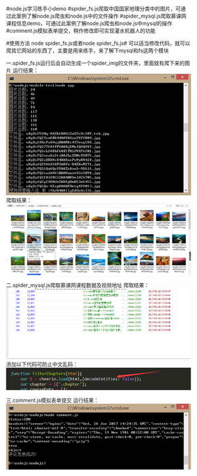 #node.js学习练手小demo
#spider_fs.js爬取中国国家地理分类中的图片，可通过此案例了解node.js爬虫和node.js中的文件操作
#spider_mysql.js爬取慕课网课程信息demo，可通过此案例了解node.js爬虫和node.js中mysql的操作
#comment.js模拟表单提交，稍作修改即可实现灌水机器人的功能


#使用方法   node spider_fs.js或者node spider_fs.js#
可以适当修改代码，就可以爬其它网站的东西了，主要是用来练手，来了解下mysql和fs这两个模块


一.spider_fs.js运行后会自动生成一个spider_img的文件夹，里面就有爬下来的图片
运行结果：
![image](https://github.com/Brake-benji/Node.js/blob/master/img/1.png)
爬取结果：
![image](https://github.com/Brake-benji/Node.js/blob/master/img/2.png)


二.spider_mysql.js爬取慕课网课程数据及视频地址
爬取结果：
![image](https://github.com/Brake-benji/Node.js/blob/master/img/3.png)
添加以下代码可防止中文乱码：
![image](https://github.com/Brake-benji/Node.js/blob/master/img/4.png)


三.comment.js模拟表单提交
运行结果：
![image](https://github.com/Brake-benji/Node.js/blob/master/img/5.png)